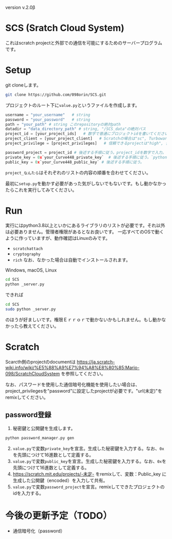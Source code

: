 version v.2.0β
# SCS (Sratch Cloud System)
これはscratch projectと外部での通信を可能にするためのサーバープログラムです。

# Setup
git cloneします。
```bash
git clone https://github.com/098orin/SCS.git
```

プロジェクトのルート下に`value.py`というファイルを作成します。
```py
username = "your_username"   # string
password = "your_password"   # string
path = "your_path" # string このrepositoryの絶対path
datadir = "data_directory_path" # string, "/SCS_data"の絶対パス
project_id = [your_project_ids]   # 数字で普通にプロジェクトidを書いてください。
project_client = [your_project_client]   # Scratchの場合は"sc", Turbowarpの場合は"tw"
project_privilege = [project_privileges]   # 信頼できるprojectは"high", 普通のは"low", 例外あり

password_project = project_id # 後述する手順に従う。project_idを数字で入力。
private_key = 0x`your_Curve448_private_key`  # 後述する手順に従う。`python password_manager.py gen` で生成。秘密鍵をここに書く。
public_key = 0x`your_Curve448_public_key` # 後述する手順に従う。
```
`project_なんたら`はそれぞれのリストの内容の順番を合わせてください。

最初に`setup.py`を動かす必要があった気がしないでもないです。もし動かなかったらこれを実行してみてください。

# Run
実行にはpython3.8以上といかにあるライブラリのリストが必要です。それ以外は必要ありません。管理者権限があるとなお良いです。
一応すべてのOSで動くように作っていますが、動作確認はLinuxのみです。

* `scratchattach`
* `cryptography`
* `rich`
なお、なかった場合は自動でインストールされます。

Windows, macOS, Linux
```bash
cd SCS
python _server.py
```

できれば
```bash
cd SCS
sudo python _server.py
```
のほうが好ましいです。権限Ｅｒｒｏｒで動かないかもしれません。もし動かなかったら教えてください。

# Scratch
Scarcth側のprojectのdocumentは
https://ja.scratch-wiki.info/wiki/%E5%88%A9%E7%94%A8%E8%80%85:Mario-098/ScratchCloudSystem
を参照してください。

なお、パスワードを使用した通信暗号化機能を使用したい場合は、project_privilegesを"password"に設定したprojectが必要です。"url(未定)"をremixしてください。

## password登録
1. 秘密鍵と公開鍵を生成します。
```bash
python password_manager.py gen
```
2. `value.py`で変数`private_key`を宣言。生成した秘密鍵を入力する。なお、`0x`を先頭につけて16進数として定義する。
3. `value.py`で変数`public_key`を宣言。生成した秘密鍵を入力する。なお、`0x`を先頭につけて16進数として定義する。
4. https://scratch.mit.edu/projects/-未定- をremixして、変数：Public_key に生成した公開鍵（encoded）を入力して共有。
5. `value.py`で変数`password_project`を宣言。remixしてできたプロジェクトのidを入力する。

# 今後の更新予定（TODO）
* 通信暗号化（password）